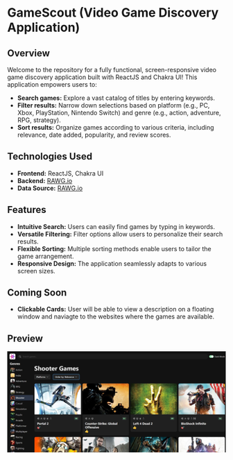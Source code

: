 # GameScout (Video Game Discovery Application)

## Overview

Welcome to the repository for a fully functional, screen-responsive video game discovery application built with ReactJS and Chakra UI! This application empowers users to:

- **Search games:** Explore a vast catalog of titles by entering keywords.
- **Filter results:** Narrow down selections based on platform (e.g., PC, Xbox, PlayStation, Nintendo Switch) and genre (e.g., action, adventure, RPG, strategy).
- **Sort results:** Organize games according to various criteria, including relevance, date added, popularity, and review scores.

## Technologies Used

- **Frontend:** ReactJS, Chakra UI
- **Backend:** [RAWG.io](https://rawg.io/)
- **Data Source:** [RAWG.io](https://rawg.io/)

## Features

- **Intuitive Search:** Users can easily find games by typing in keywords.
- **Versatile Filtering:** Filter options allow users to personalize their search results.
- **Flexible Sorting:** Multiple sorting methods enable users to tailor the game arrangement.
- **Responsive Design:** The application seamlessly adapts to various screen sizes.

## Coming Soon
- **Clickable Cards:** User will be able to view a description on a floating window and naviagte to the websites where the games are available.

## Preview
 ![Alt text](src/assets/preview.jpg?raw=true "Preview")
